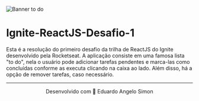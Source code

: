 ![Banner to do](https://user-images.githubusercontent.com/62440116/112249338-5826ea00-8c36-11eb-8411-1efb2152da2b.png)

# Ignite-ReactJS-Desafio-1
Esta é a resolução do primeiro desafio da trilha de ReactJS do Ignite desenvolvido pela Rocketseat. A aplicação consiste em uma famosa lista "to do", nela o usuário pode adicionar tarefas pendentes e marca-las como concluídas conforme as executa clicando na caixa ao lado. Além disso, há a opção de remover tarefas, caso necessário.

________________________________________________________________________________________________________________________________________________________________________________
<p align="center">Desenvolvido com 🧡 Eduardo Angelo Simon</p>

